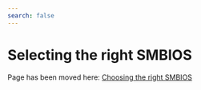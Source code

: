 ```yaml
---
search: false
---
```


# Selecting the right SMBIOS

Page has been moved here: [Choosing the right SMBIOS](https://sumingyd.github.io/OpenCore-Install-Guide/extras/smbios-support.html)
